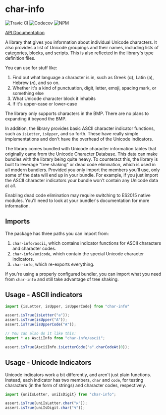 # char-info
![Travic CI](https://travis-ci.org/GregRos/char-info.svg?branch=master)
![Codecov](https://codecov.io/gh/GregRos/char-info/branch/master/graph/badge.svg)
![NPM](https://badge.fury.io/js/char-info.svg)

[API Documentation](https://gregros.github.io/char-info/)

A library that gives you information about individual Unicode characters. It also provides a list of Unicode groupings and their names, including lists of categories, blocks, and scripts. This is also reflected in the library's type definition files. 

You can use for stuff like:

1. Find out what language a character is in, such as Greek (α), Latin (a), Hebrew (א), and so on.
2. Whether it's a kind of punctuation, digit, letter, emoji, spacing mark, or something else
3. What Unicode character block it inhabits
4. If it's upper-case or lower-case

The library only supports characters in the BMP. There are no plans to expanding it beyond the BMP. 

In addition, the library provides basic ASCII character indicator functions, such as `isLetter`, `isUpper`, and so forth. These have really simple implementations and don't have the overhead of the Unicode indicators.

The library comes bundled with Unicode character information tables that originally came from the Unicode Character Database. This data can make bundles with the library being quite heavy. To counteract this, the library is built to leverage "tree shaking" or dead code elimination, which is used in all modern bundlers. Provided you only import the members you'll use, only some of the data will end up in your bundle. For example, if you just import the ASCII character indicators your bundle won't contain any Unicode data at all.

Enabling dead code elimination may require switching to ES2015 native modules. You'll need to look at your bundler's documentation for more information.

## Imports
The package has three 	paths you can import from:

1. `char-info/ascii`, which contains indicator functions for ASCII characters and character codes.
2. `char-info/unicode`, which contain the special Unicode character indicators.
4. `char-info`, which re-exports everything.

If you're using a properly configured bundler, you can import what you need from `char-info` and still take advantage of tree shaking.

## Usage - ASCII indicators

```typescript
import {isLetter, isUpper, isUpperCode} from "char-info"

assert.isTrue(isLetter("a"));
assert.isTrue(isUpper("A"));
assert.isTrue(isUpperCode("A"));

// You can also do it like this:
import * as AsciiInfo from "char-info/ascii";

assert.isTrue(AsciiInfo.isLetterCode("a".charCodeAt(0));

```

## Usage - Unicode Indicators

Unicode indicators work a bit differently, and aren't just plain functions. Instead, each indicator has two members, `char` and `code`, for testing characters (in the form of strings) and character codes, respectively.

```typescript
import {uniIsLetter, uniIsDigit} from "char-info";

assert.isTrue(uniIsLetter.char("א"));
assert.isTrue(uniIsDigit.char("٩"));
```